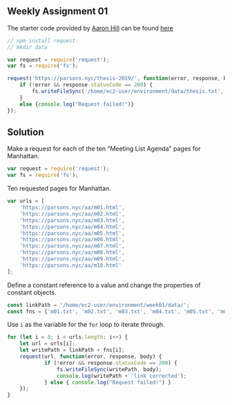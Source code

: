 ## Weekly Assignment 01

The starter code provided by [Aaron Hill](https://github.com/aaronxhill) can be found [here](https://github.com/visualizedata/data-structures/blob/master/weekly_assignment_01.md)

```javascript
// npm install request
// mkdir data

var request = require('request');
var fs = require('fs');

request('https://parsons.nyc/thesis-2019/', function(error, response, body){
    if (!error && response.statusCode == 200) {
        fs.writeFileSync('/home/ec2-user/environment/data/thesis.txt', body);
    }
    else {console.log("Request failed!")}
});
```

## Solution

Make a request for each of the ten "Meeting List Agenda" pages for Manhattan.

```javascript
var request = require('request');
var fs = require('fs');
```

Ten requested pages for Manhattan.

```javascript
var urls = [
    'https://parsons.nyc/aa/m01.html', 
    'https://parsons.nyc/aa/m02.html', 
    'https://parsons.nyc/aa/m03.html',
    'https://parsons.nyc/aa/m04.html',
    'https://parsons.nyc/aa/m05.html', 
    'https://parsons.nyc/aa/m06.html',
    'https://parsons.nyc/aa/m07.html',
    'https://parsons.nyc/aa/m08.html',
    'https://parsons.nyc/aa/m09.html',
    'https://parsons.nyc/aa/m10.html'
];
```

Define a constant reference to a value and change the properties of constant objects.

```javascript
const linkPath = '/home/ec2-user/environment/week01/data/';
const fns = ['m01.txt', 'm02.txt', 'm03.txt', 'm04.txt', 'm05.txt', 'm06.txt', 'm07.txt', 'm08.txt', 'm09.txt', 'm10.txt'];
```

Use `i` as the variable for the `for` loop to iterate through.

```javascript
for (let i = 0; i < urls.length; i++) {
    let url = urls[i];
    let writePath = linkPath + fns[i];
    request(url, function(error, response, body) {
            if (!error && response.statusCode == 200) {
                fs.writeFileSync(writePath, body);
                console.log(writePath + 'link corrected'); 
            } else { console.log("Request failed!") }
    });
}
```
